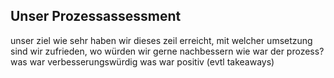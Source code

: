 ## Unser Prozessassessment

unser ziel
wie sehr haben wir dieses zeil erreicht, mit welcher umsetzung sind wir zufrieden, wo würden wir gerne nachbessern
wie war der prozess? was war verbesserungswürdig
was war positiv
(evtl takeaways)

